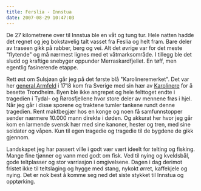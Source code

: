 ```yaml
---
title: Ferslia - Innstua
date: 2007-08-29 10:47:03
---
```


De 27 kilometrene over til Innstua ble en våt og tung tur.  Hele natten hadde det regnet og jeg bokstavelig talt vasset fra Feslia og helt fram. Bare deler av traseen gikk på rabber, berg og vei. Alt det øvrige var for det meste "flytende" og må nærmest lignes med et våtmarksområde. I tillegg ble det sludd og kraftige snebyger oppunder Merraskardfjellet. En tøff, men egentlig fasinerende etappe.

Rett øst om Sulsjøan går jeg på det første blå  "Karolineremerket". Det var her <a href="http://sv.wikipedia.org/wiki/Carl_Gustaf_Armfeldt_d.%C3%A4.">general Armfeld</a> i 1718 kom fra Sverige med sin hær av <a href="http://sv.wikipedia.org/wiki/Karoliner">Karolinere</a> for å besette Trondheim. Byen ble ikke angrepet og hele felttoget endte i tragedien i Tydal- og Rørosfjellene hvor store deler av mennene frøs i hjel. Når jeg går i disse sporene og traktene tumler tankene rundt denne tragedien. Rent maktbegjær hos en konge og noen få samfunnstopper sender nærmere 10.000 mann direkte i døden. Og akkurat her hvor jeg går kom en larmende svensk hær med sine kanoner, hester og tren, med sine soldater og våpen. Kun til egen tragedie og tragedie til de bygdene de gikk gjennom.

Landskapet jeg har passert ville i godt vær vært ideelt for telting og fisking. Mange fine tjønner og vann med godt om fisk. Ved til nying og kveldsbål, gode teltplasser og stor varriasjon i omgivelsene. Dagen i dag derimot fristet ikke til teltslaging og hygge med stang, nykokt ørret, kaffekjele og nying. Det er nok best å komme seg ned det siste stykket til Innstua og opptørking.
